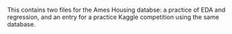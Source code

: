 This contains two files for the Ames Housing databse: a practice of EDA and regression, and an entry for a practice Kaggle competition using the same database. 
